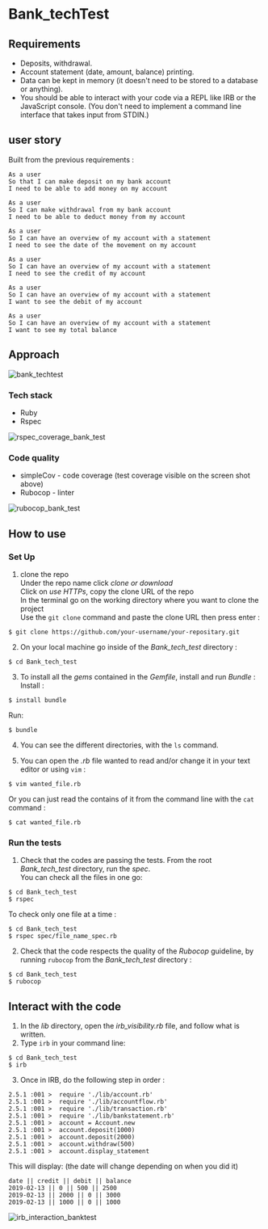 # Bank_techTest #

## Requirements ##

- Deposits, withdrawal.<br/>
- Account statement (date, amount, balance) printing.<br/>
- Data can be kept in memory (it doesn't need to be stored to a database or anything).<br/>
- You should be able to interact with your code via a REPL like IRB or the JavaScript console. (You don't need to implement a command line interface that takes input from STDIN.)

## user story ##

Built from the previous requirements :

```
As a user
So that I can make deposit on my bank account
I need to be able to add money on my account
```
```
As a user
So I can make withdrawal from my bank account
I need to be able to deduct money from my account
```
```
As a user
So I can have an overview of my account with a statement
I need to see the date of the movement on my account
```
```
As a user
So I can have an overview of my account with a statement
I need to see the credit of my account
```
```
As a user
So I can have an overview of my account with a statement
I want to see the debit of my account
```
```
As a user
So I can have an overview of my account with a statement
I want to see my total balance
```

## Approach ##

![bank_techtest](https://user-images.githubusercontent.com/43742795/52817759-bae34a00-309c-11e9-9293-22486a0a1f06.png)

### Tech stack ###

* Ruby
* Rspec

![rspec_coverage_bank_test](https://user-images.githubusercontent.com/43742795/52815803-88831e00-3097-11e9-90de-47833c32007a.png)


### Code quality ###

* simpleCov - code coverage (test coverage visible on the screen shot above)
* Rubocop - linter

![rubocop_bank_test](https://user-images.githubusercontent.com/43742795/52719590-d4ea3300-2f9d-11e9-8600-40834eb4040e.png)

## How to use ##

### Set Up ###

1. clone the repo<br/>
Under the repo name click *clone or download*<br/>
Click on *use HTTPs*, copy the clone URL of the repo<br/>
In the terminal go on the working directory where you want to clone the project<br/>
Use the `git clone` command and paste the clone URL then press enter :

```shell
$ git clone https://github.com/your-username/your-repositary.git
```

2. On your local machine go inside of the *Bank_tech_test* directory :

```shell
$ cd Bank_tech_test
```
3. To install all the *gems* contained in the *Gemfile*, install and run *Bundle* :
Install :

```shell
$ install bundle
```
Run:

```shell
$ bundle
```
4. You can see the different directories, with the `ls` command.

5. You can open the *.rb* file wanted to read and/or change it in your text editor or using `vim` :

```shell
$ vim wanted_file.rb
```
Or you can just read the contains of it from the command line with the `cat` command :

```shell
$ cat wanted_file.rb
```

### Run the tests ###

1. Check that the codes are passing the tests. From the root *Bank_tech_test* directory, run the *spec*.<br/>
You can check all the files in one go:

```shell
$ cd Bank_tech_test
$ rspec
```
To check only one file at a time :

```shell
$ cd Bank_tech_test
$ rspec spec/file_name_spec.rb
```

2. Check that the code respects the quality of the *Rubocop* guideline, by running `rubocop` from the *Bank_tech_test* directory :

```shell
$ cd Bank_tech_test
$ rubocop
```

## Interact with the code ##

1. In the *lib* directory, open the *irb_visibility.rb* file, and follow what is written.<br/>
2. Type `irb` in your command line:

  ```shell
  $ cd Bank_tech_test
  $ irb
  ```

3. Once in IRB, do the following step in order :

```shell
2.5.1 :001 >  require './lib/account.rb'
2.5.1 :001 >  require './lib/accountflow.rb'
2.5.1 :001 >  require './lib/transaction.rb'
2.5.1 :001 >  require './lib/bankstatement.rb'
2.5.1 :001 >  account = Account.new
2.5.1 :001 >  account.deposit(1000)
2.5.1 :001 >  account.deposit(2000)
2.5.1 :001 >  account.withdraw(500)
2.5.1 :001 >  account.display_statement
```

This will display: (the date will change depending on when you did it)

```shell
date || credit || debit || balance
2019-02-13 || 0 || 500 || 2500
2019-02-13 || 2000 || 0 || 3000
2019-02-13 || 1000 || 0 || 1000
```

![irb_interaction_banktest](https://user-images.githubusercontent.com/43742795/52815923-dbf56c00-3097-11e9-8262-b5912c260b13.png)
